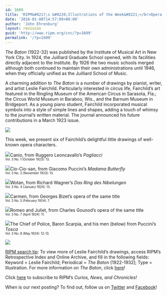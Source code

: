 ```yaml
---
id: 1609
title: 'RIPM&#8217;s &#8220;Illustrations of the Week&#8221;</br>Opera Characters Sketched in<i>The Baton</i>'
date: '2018-01-08T14:57:09+00:00'
author: 'John Ehrenburg'
layout: revision
guid: 'http://www.ripm.org/cnc/?p=1609'
permalink: '/?p=1609'
---
```


*The Baton* (1922-32) was published by the Institute of Musical Art in New York City. In 1924, the Juilliard Graduate School opened, with its facilities directly adjacent to the Institute. By 1926 the two music schools merged although both continued to maintain their own administrations until 1946, when they officially unified as the Juilliard School of Music.

A charming addition to *The Baton* is a number of drawings by pianist, writer, and artist Leslie Fairchild. Particularly interested in circus life, Fairchild’s art featured in the Ringling Museum of the American Circus in Sarasota, Fla.; the Circus World Museum in Baraboo, Wis., and the Barnum Museum in Bridgeport. As a young piano student, Fairchild incorporated musical symbols into a style of simple lines and shapes, adding a touch of whimsy to the journal’s written material. The journal announced his future contributions in a March 1923 issue.

![](http://www.ripm.org/cnc/wp-content/uploads/2018/01/1b-Fairchild.jpg)

This week, we present six of Fairchild’s delightful little drawings of well-known opera characters.

![](http://www.ripm.org/cnc/wp-content/uploads/2018/01/2-Fairchild.jpg)Canio, from Ruggero Leoncavallo’s *Pagliacci*  
<span style="font-size: 70%;">Vol. 3 No. 1 (October 1923): 13.</span>

![](http://www.ripm.org/cnc/wp-content/uploads/2018/01/3-Fairchild.jpg)Cio-Cio-san, from Giacomo Puccini’s *Madama Butterfly*  
<span style="font-size: 70%;">Vol. 3 No. 2 (November 1923): 13.</span>

![](http://www.ripm.org/cnc/wp-content/uploads/2018/01/4-Fairchild.jpg)Wotan, from Richard Wagner’s *Das Ring des Nibelungen*  
<span style="font-size: 70%;">Vol. 3 No. 4 (January 1924): 13.</span>

![](http://www.ripm.org/cnc/wp-content/uploads/2018/01/5-Fairchild.jpg)Carmen, from Georges Bizet’s opera of the same title  
<span style="font-size: 70%;">Vol. 3 No. 5 (February 1924): 7.</span>

![](http://www.ripm.org/cnc/wp-content/uploads/2018/01/6-Fairchild.jpg)Romeo and Juliet, from Charles Gounod’s opera of the same title  
<span style="font-size: 70%;">Vol. 3 No. 7 (April 1924): 11.</span>

![](http://www.ripm.org/cnc/wp-content/uploads/2018/01/7-Fairchild.jpg)The Chief of Police, Baron Scarpia, and his men (below) from Puccini’s *Tosca*  
<span style="font-size: 70%;">Vol. 3 No. 8 (May 1924): 12-13.</span>

![](http://www.ripm.org/cnc/wp-content/uploads/2018/01/8-Fairchild.jpg)

<u>RIPM search tip</u>: To view more of Leslie Fairchild’s drawings, access RIPM’s Retrospective Index and Online Archive, and fill in the following fields: Keyword = Leslie Fairchild; Periodical = *The Baton* \[1922-1932\]; Type = Illustration. For more information on *The Baton*, click [here](http://ripm.org/index.php?page=JournalInfo&ABB=BAT)!

Click [here](http://ripm.org/?page=cncsubscribe) to subscribe to RIPM’s *Curios, News, and Chronicles!*

When is our next posting? To find out, follow us on [Twitter](https://twitter.com/RIPMCenter) and [Facebook](https://www.facebook.com/RIPMCenter/)!